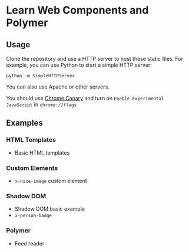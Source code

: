 Learn Web Components and Polymer
====================

## Usage

Clone the repository and use a HTTP server to host these static files. For example, you can use Python to start a simple HTTP server:

```
python -m SimpleHTTPServer
```
You can also use Apache or other servers.

You should use [Chrome Canary](https://www.google.com/intl/en/chrome/browser/canary.html) and turn on `Enable Experimental JavaScript` in `chrome://flags`

## Examples

### HTML Templates

* Basic HTML templates

### Custom Elements

* `x-nice-image` custom element

### Shadow DOM

* Shadow DOM basic example
* `x-person-badge`

### Polymer

* Feed reader

